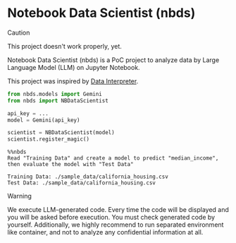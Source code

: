 # Notebook Data Scientist (nbds)

> [!CAUTION] 
> This project doesn't work properly, yet.


Notebook Data Scientist (nbds) is a PoC project
to analyze data by Large Language Model (LLM) on Jupyter Notebook.

This project was inspired by [Data Interpreter](https://docs.deepwisdom.ai/main/en/guide/use_cases/agent/interpreter/intro.html).




```python
from nbds.models import Gemini
from nbds import NBDataScientist

api_key = ...
model = Gemini(api_key)

scientist = NBDataScientist(model)
scientist.register_magic()
```


```text
%%nbds
Read "Training Data" and create a model to predict "median_income",
then evaluate the model with "Test Data"

Training Data: ./sample_data/california_housing.csv
Test Data: ./sample_data/california_housing.csv
```

> [!WARNING] 
> We execute LLM-generated code. 
> Every time the code will be displayed and you will be asked before execution. 
> You must check generated code by yourself.
> Additionally, we highly recommend to run separated environment like container,
> and not to analyze any confidential information at all.

